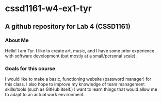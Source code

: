 # cssd1161-w4-ex1-tyr
<h2>A github repository for Lab 4 (CSSD1161)</h2>
<h3>About Me</h3>
Hello! I am Tyr. I like to create art, music, and I have some prior experience with software development (but mostly at a small/personal scale).
<h3>Goals for this course</h3>
I would like to make a basic, functioning website (password manager) for this class. I also hope to improve my knowledge of team management skills/tools (such as GitHub itself.) I want to learn things that would allow me to adapt to an actual work environment. 

